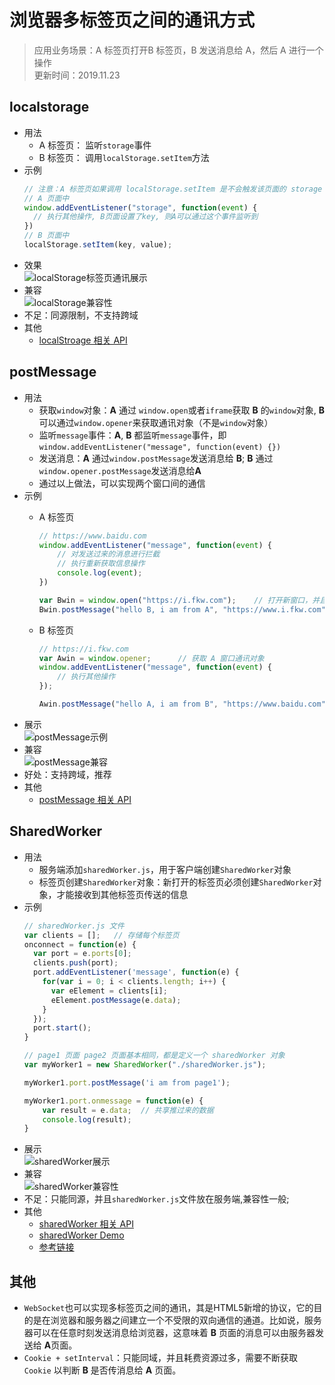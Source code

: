 # 浏览器多标签页之间的通讯方式
> 应用业务场景：A 标签页打开B 标签页，B 发送消息给 A，然后 A 进行一个操作<br>
> 更新时间：2019.11.23

## localstorage
* 用法
  * A 标签页： 监听`storage`事件
  * B 标签页： 调用`localStorage.setItem`方法
* 示例
    ``` js
    // 注意：A 标签页如果调用 localStorage.setItem 是不会触发该页面的 storage 事件的
    // A 页面中
    window.addEventListener("storage", function(event) {
      // 执行其他操作, B页面设置了key, 则A可以通过这个事件监听到
    })
    // B 页面中
    localStorage.setItem(key, value);
    
    ```
* 效果
    <br>![localStorage标签页通讯展示](https://wuqiongjie.github.io/qjie-note/gif/localStorage.gif)
* 兼容
  <br>![localStorage兼容性](https://wuqiongjie.github.io/qjie-note/static/localStorage.png)
* 不足：同源限制，不支持跨域
* 其他
  * [localStroage 相关 API](https://developer.mozilla.org/en-US/docs/Web/API/Window/localStorage)

## postMessage
* 用法
    * 获取`window`对象：**A** 通过 `window.open`或者`iframe`获取 **B** 的`window`对象, **B** 可以通过`window.opener`来获取通讯对象（不是`window`对象）
    * 监听`message`事件：**A**, **B** 都监听`message`事件，即`window.addEventListener("message", function(event) {})`
    * 发送消息：**A** 通过`window.postMessage`发送消息给 **B**; **B** 通过`window.opener.postMessage`发送消息给**A**
    * 通过以上做法，可以实现两个窗口间的通信
* 示例
  * A 标签页
    ``` js
    // https://www.baidu.com
    window.addEventListener("message", function(event) {
        // 对发送过来的消息进行拦截
        // 执行重新获取信息操作
        console.log(event);
    })

    var Bwin = window.open("https://i.fkw.com");    // 打开新窗口，并且获取 B 窗口的 window 对象
    Bwin.postMessage("hello B, i am from A", "https://www.i.fkw.com");   // 发送消息给 B 窗口
    ```

  * B 标签页
    ``` js
    // https://i.fkw.com
    var Awin = window.opener;      // 获取 A 窗口通讯对象
    window.addEventListener("message", function(event) {
        // 执行其他操作
    });
    
    Awin.postMessage("hello A, i am from B", "https://www.baidu.com");  // 发送消息给 A 窗口
    ```
* 展示
    <br>![postMessage示例](https://wuqiongjie.github.io/qjie-note/gif/postMessage.gif)
* 兼容
    <br>![postMessage兼容](https://wuqiongjie.github.io/qjie-note/static/postMessage.png)
* 好处：支持跨域，推荐
* 其他
    * [postMessage 相关 API](https://developer.mozilla.org/en-US/docs/Web/API/Window/postMessage)

## SharedWorker
* 用法
    * 服务端添加`sharedWorker.js`，用于客户端创建`SharedWorker`对象
    * 标签页创建`SharedWorker`对象：新打开的标签页必须创建`SharedWorker`对象，才能接收到其他标签页传送的信息
* 示例
    ``` js
    // sharedWorker.js 文件
    var clients = [];   // 存储每个标签页
    onconnect = function(e) {
      var port = e.ports[0];
      clients.push(port);   
      port.addEventListener('message', function(e) {
        for(var i = 0; i < clients.length; i++) {
          var eElement = clients[i];
          eElement.postMessage(e.data);
        }
      });
      port.start();
    }
    
    // page1 页面 page2 页面基本相同，都是定义一个 sharedWorker 对象
    var myWorker1 = new SharedWorker("./sharedWorker.js");
  
    myWorker1.port.postMessage('i am from page1');
  
    myWorker1.port.onmessage = function(e) {
        var result = e.data;  // 共享推过来的数据
        console.log(result);
    }
    ```
* 展示
    <br>![sharedWorker展示](https://wuqiongjie.github.io/qjie-note/gif/sharedWorker.gif)
* 兼容
    <br>![sharedWorker兼容性](https://wuqiongjie.github.io/qjie-note/static/sharedWorker.png)
* 不足：只能同源，并且`sharedWorker.js`文件放在服务端,兼容性一般; 
* 其他
    * [sharedWorker 相关 API ](https://developer.mozilla.org/en-US/docs/Web/API/SharedWorker)   
    * [sharedWorker Demo](https://github.com/wuqiongjie/communicationDemo)
    * [参考链接](https://zhuanlan.zhihu.com/p/38380765)

## 其他
* `WebSocket`也可以实现多标签页之间的通讯，其是HTML5新增的协议，它的目的是在浏览器和服务器之间建立一个不受限的双向通信的通道。比如说，服务器可以在任意时刻发送消息给浏览器，这意味着 **B** 页面的消息可以由服务器发送给 **A**页面。
* `Cookie + setInterval`：只能同域，并且耗费资源过多，需要不断获取 `Cookie` 以判断 **B** 是否传消息给 **A** 页面。